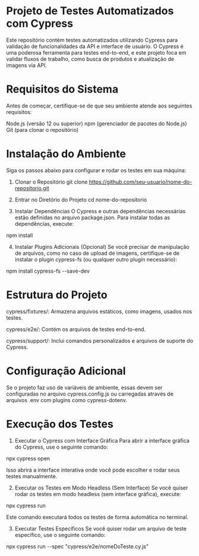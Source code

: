 
# Projeto de Testes Automatizados com Cypress

Este repositório contém testes automatizados utilizando Cypress para validação de funcionalidades da API e interface de usuário. O Cypress é uma poderosa ferramenta para testes end-to-end, e este projeto foca em validar fluxos de trabalho, como busca de produtos e atualização de imagens via API.

# Requisitos do Sistema
Antes de começar, certifique-se de que seu ambiente atende aos seguintes requisitos:

Node.js (versão 12 ou superior)
npm (gerenciador de pacotes do Node.js)
Git (para clonar o repositório)

# Instalação do Ambiente
Siga os passos abaixo para configurar e rodar os testes em sua máquina:

1. Clonar o Repositório
git clone https://github.com/seu-usuario/nome-do-repositorio.git

2. Entrar no Diretório do Projeto
cd nome-do-repositorio

3. Instalar Dependências
O Cypress e outras dependências necessárias estão definidas no arquivo package.json. Para instalar todas as dependências, execute:

npm install

4. Instalar Plugins Adicionais (Opcional)
Se você precisar de manipulação de arquivos, como no caso de upload de imagens, certifique-se de instalar o plugin cypress-fs (ou qualquer outro plugin necessário):

npm install cypress-fs --save-dev

# Estrutura do Projeto
cypress/fixtures/: Armazena arquivos estáticos, como imagens, usados nos testes.

cypress/e2e/: Contém os arquivos de testes end-to-end.

cypress/support/: Inclui comandos personalizados e arquivos de suporte do Cypress.

# Configuração Adicional
Se o projeto faz uso de variáveis de ambiente, essas devem ser configuradas no arquivo cypress.config.js ou carregadas através de arquivos .env com plugins como cypress-dotenv.

# Execução dos Testes
1. Executar o Cypress com Interface Gráfica
Para abrir a interface gráfica do Cypress, use o seguinte comando:

npx cypress open

Isso abrirá a interface interativa onde você pode escolher e rodar seus testes manualmente.

2. Executar os Testes em Modo Headless (Sem Interface)
Se você quiser rodar os testes em modo headless (sem interface gráfica), execute:

npx cypress run

Este comando executará todos os testes de forma automática no terminal.

3. Executar Testes Específicos
Se você quiser rodar um arquivo de teste específico, use o seguinte comando:

npx cypress run --spec "cypress/e2e/nomeDoTeste.cy.js"


